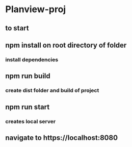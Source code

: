 # Planview-proj

## to start

## npm install on root directory of folder

### install dependencies

## npm run build

### create dist folder and build of project

## npm run start

### creates local server

## navigate to https://localhost:8080
